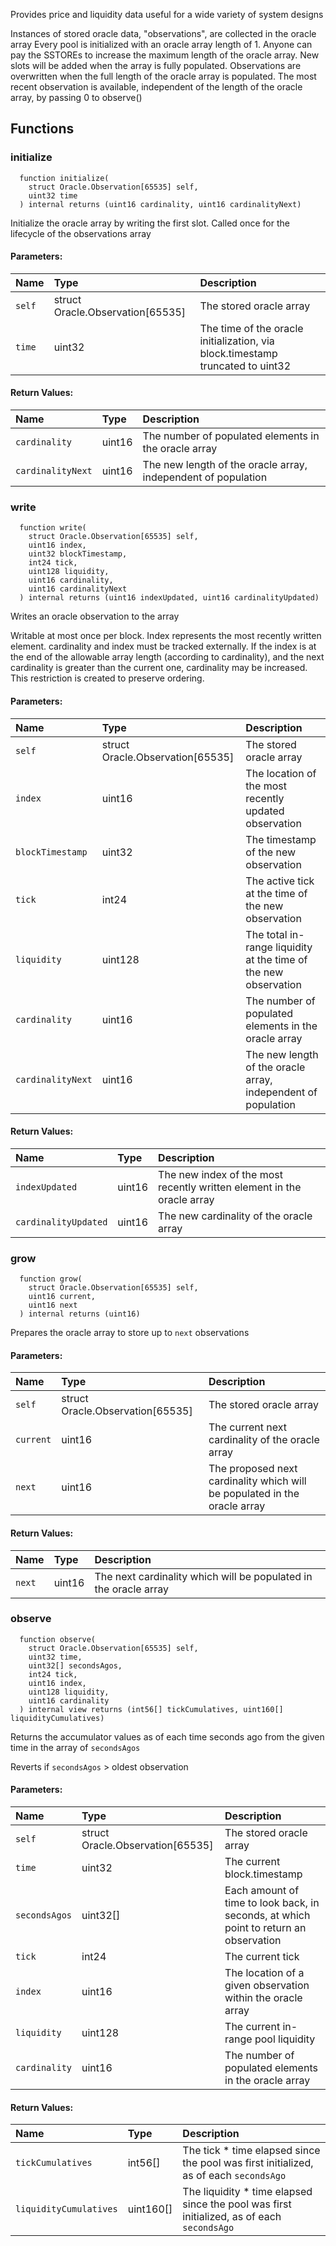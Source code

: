 Provides price and liquidity data useful for a wide variety of system designs

Instances of stored oracle data, "observations", are collected in the oracle array
Every pool is initialized with an oracle array length of 1. Anyone can pay the SSTOREs to increase the
maximum length of the oracle array. New slots will be added when the array is fully populated.
Observations are overwritten when the full length of the oracle array is populated.
The most recent observation is available, independent of the length of the oracle array, by passing 0 to observe()

## Functions
### initialize
```solidity
  function initialize(
    struct Oracle.Observation[65535] self,
    uint32 time
  ) internal returns (uint16 cardinality, uint16 cardinalityNext)
```
Initialize the oracle array by writing the first slot. Called once for the lifecycle of the observations array


#### Parameters:
| Name | Type | Description                                                          |
| :--- | :--- | :------------------------------------------------------------------- |
|`self` | struct Oracle.Observation[65535] | The stored oracle array
|`time` | uint32 | The time of the oracle initialization, via block.timestamp truncated to uint32

#### Return Values:
| Name                           | Type          | Description                                                                  |
| :----------------------------- | :------------ | :--------------------------------------------------------------------------- |
|`cardinality`| uint16 | The number of populated elements in the oracle array
|`cardinalityNext`| uint16 | The new length of the oracle array, independent of population
### write
```solidity
  function write(
    struct Oracle.Observation[65535] self,
    uint16 index,
    uint32 blockTimestamp,
    int24 tick,
    uint128 liquidity,
    uint16 cardinality,
    uint16 cardinalityNext
  ) internal returns (uint16 indexUpdated, uint16 cardinalityUpdated)
```
Writes an oracle observation to the array

Writable at most once per block. Index represents the most recently written element. cardinality and index must be tracked externally.
If the index is at the end of the allowable array length (according to cardinality), and the next cardinality
is greater than the current one, cardinality may be increased. This restriction is created to preserve ordering.

#### Parameters:
| Name | Type | Description                                                          |
| :--- | :--- | :------------------------------------------------------------------- |
|`self` | struct Oracle.Observation[65535] | The stored oracle array
|`index` | uint16 | The location of the most recently updated observation
|`blockTimestamp` | uint32 | The timestamp of the new observation
|`tick` | int24 | The active tick at the time of the new observation
|`liquidity` | uint128 | The total in-range liquidity at the time of the new observation
|`cardinality` | uint16 | The number of populated elements in the oracle array
|`cardinalityNext` | uint16 | The new length of the oracle array, independent of population

#### Return Values:
| Name                           | Type          | Description                                                                  |
| :----------------------------- | :------------ | :--------------------------------------------------------------------------- |
|`indexUpdated`| uint16 | The new index of the most recently written element in the oracle array
|`cardinalityUpdated`| uint16 | The new cardinality of the oracle array
### grow
```solidity
  function grow(
    struct Oracle.Observation[65535] self,
    uint16 current,
    uint16 next
  ) internal returns (uint16)
```
Prepares the oracle array to store up to `next` observations


#### Parameters:
| Name | Type | Description                                                          |
| :--- | :--- | :------------------------------------------------------------------- |
|`self` | struct Oracle.Observation[65535] | The stored oracle array
|`current` | uint16 | The current next cardinality of the oracle array
|`next` | uint16 | The proposed next cardinality which will be populated in the oracle array

#### Return Values:
| Name                           | Type          | Description                                                                  |
| :----------------------------- | :------------ | :--------------------------------------------------------------------------- |
|`next`| uint16 | The next cardinality which will be populated in the oracle array
### observe
```solidity
  function observe(
    struct Oracle.Observation[65535] self,
    uint32 time,
    uint32[] secondsAgos,
    int24 tick,
    uint16 index,
    uint128 liquidity,
    uint16 cardinality
  ) internal view returns (int56[] tickCumulatives, uint160[] liquidityCumulatives)
```
Returns the accumulator values as of each time seconds ago from the given time in the array of `secondsAgos`

Reverts if `secondsAgos` > oldest observation

#### Parameters:
| Name | Type | Description                                                          |
| :--- | :--- | :------------------------------------------------------------------- |
|`self` | struct Oracle.Observation[65535] | The stored oracle array
|`time` | uint32 | The current block.timestamp
|`secondsAgos` | uint32[] | Each amount of time to look back, in seconds, at which point to return an observation
|`tick` | int24 | The current tick
|`index` | uint16 | The location of a given observation within the oracle array
|`liquidity` | uint128 | The current in-range pool liquidity
|`cardinality` | uint16 | The number of populated elements in the oracle array

#### Return Values:
| Name                           | Type          | Description                                                                  |
| :----------------------------- | :------------ | :--------------------------------------------------------------------------- |
|`tickCumulatives`| int56[] | The tick * time elapsed since the pool was first initialized, as of each `secondsAgo`
|`liquidityCumulatives`| uint160[] | The liquidity * time elapsed since the pool was first initialized, as of each `secondsAgo`
